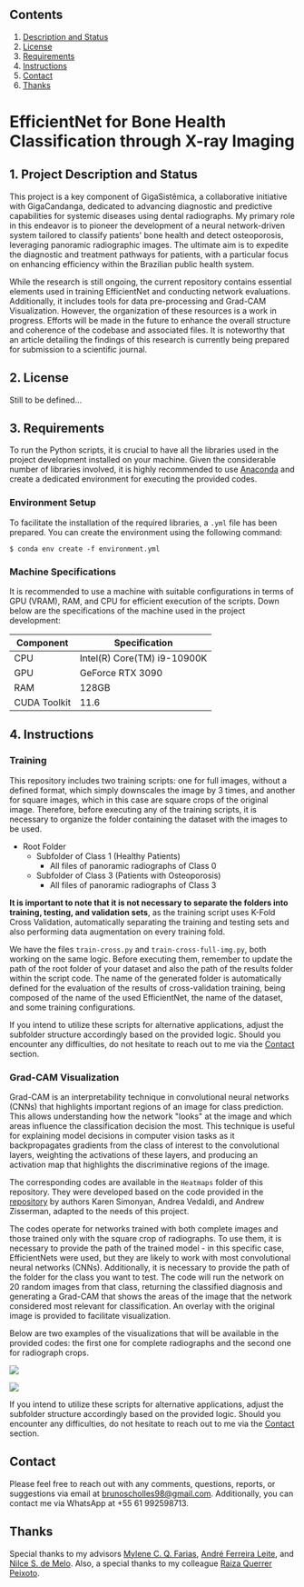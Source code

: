 ## Contents

1. [Description and Status](#desc)
2. [License](#lic)
3. [Requirements](#req)
4. [Instructions](#inst)
6. [Contact](#contact)
7. [Thanks](#thanks)

# EfficientNet for Bone Health Classification through X-ray Imaging

<a name="desc"></a>
## 1. Project Description and Status

This project is a key component of GigaSistêmica, a collaborative initiative with GigaCandanga, dedicated to advancing diagnostic and predictive capabilities for systemic diseases using dental radiographs. My primary role in this endeavor is to pioneer the development of a neural network-driven system tailored to classify patients' bone health and detect osteoporosis, leveraging panoramic radiographic images. The ultimate aim is to expedite the diagnostic and treatment pathways for patients, with a particular focus on enhancing efficiency within the Brazilian public health system.

While the research is still ongoing, the current repository contains essential elements used in training EfficientNet and conducting network evaluations. Additionally, it includes tools for data pre-processing and Grad-CAM Visualization. However, the organization of these resources is a work in progress. Efforts will be made in the future to enhance the overall structure and coherence of the codebase and associated files. It is noteworthy that an article detailing the findings of this research is currently being prepared for submission to a scientific journal.

<a name="lic"></a>
## 2. License

Still to be defined...

<a name="req"></a>
## 3. Requirements

To run the Python scripts, it is crucial to have all the libraries used in the project development installed on your machine. Given the considerable number of libraries involved, it is highly recommended to use [Anaconda](https://www.anaconda.com/download) and create a dedicated environment for executing the provided codes.

### Environment Setup

To facilitate the installation of the required libraries, a `.yml` file has been prepared. You can create the environment using the following command:

`$ conda env create -f environment.yml`

### Machine Specifications

It is recommended to use a machine with suitable configurations in terms of GPU (VRAM), RAM, and CPU for efficient execution of the scripts. Down below are the specifications of the machine used in the project development:

| Component   | Specification            |
|-------------|--------------------------|
| CPU         | Intel(R) Core(TM) i9-10900K |
| GPU         | GeForce RTX 3090         |
| RAM         | 128GB                    |
| CUDA Toolkit| 11.6                     |

<a name="inst"></a>
## 4. Instructions

### Training

This repository includes two training scripts: one for full images, without a defined format, which simply downscales the image by 3 times, and another for square images, which in this case are square crops of the original image. Therefore, before executing any of the training scripts, it is necessary to organize the folder containing the dataset with the images to be used.

- Root Folder
  - Subfolder of Class 1 (Healthy Patients)
    - All files of panoramic radiographs of Class 0
  - Subfolder of Class 3 (Patients with Osteoporosis)
    - All files of panoramic radiographs of Class 3

**It is important to note that it is not necessary to separate the folders into training, testing, and validation sets**, as the training script uses K-Fold Cross Validation, automatically separating the training and testing sets and also performing data augmentation on every training fold.

We have the files `train-cross.py` and `train-cross-full-img.py`, both working on the same logic. Before executing them, remember to update the path of the root folder of your dataset and also the path of the results folder within the script code. The name of the generated folder is automatically defined for the evaluation of the results of cross-validation training, being composed of the name of the used EfficientNet, the name of the dataset, and some training configurations.

If you intend to utilize these scripts for alternative applications, adjust the subfolder structure accordingly based on the provided logic. Should you encounter any difficulties, do not hesitate to reach out to me via the [Contact](#contact) section.

### Grad-CAM Visualization

Grad-CAM is an interpretability technique in convolutional neural networks (CNNs) that highlights important regions of an image for class prediction. This allows understanding how the network "looks" at the image and which areas influence the classification decision the most. This technique is useful for explaining model decisions in computer vision tasks as it backpropagates gradients from the class of interest to the convolutional layers, weighting the activations of these layers, and producing an activation map that highlights the discriminative regions of the image.

The corresponding codes are available in the `Heatmaps` folder of this repository. They were developed based on the code provided in the [repository](https://github.com/sunnynevarekar/pytorch-saliency-maps/tree/master) by authors Karen Simonyan, Andrea Vedaldi, and Andrew Zisserman, adapted to the needs of this project.

The codes operate for networks trained with both complete images and those trained only with the square crop of radiographs. To use them, it is necessary to provide the path of the trained model - in this specific case, EfficientNets were used, but they are likely to work with most convolutional neural networks (CNNs). Additionally, it is necessary to provide the path of the folder for the class you want to test. The code will run the network on 20 random images from that class, returning the classified diagnosis and generating a Grad-CAM that shows the areas of the image that the network considered most relevant for classification. An overlay with the original image is provided to facilitate visualization.

Below are two examples of the visualizations that will be available in the provided codes: the first one for complete radiographs and the second one for radiograph crops.

![](https://i.postimg.cc/J7yzFGRf/fullimg.png)

![](https://i.postimg.cc/2S527FxR/cropped.png)

If you intend to utilize these scripts for alternative applications, adjust the subfolder structure accordingly based on the provided logic. Should you encounter any difficulties, do not hesitate to reach out to me via the [Contact](#contact) section.

<a name="contact"></a>
## Contact

Please feel free to reach out with any comments, questions, reports, or suggestions via email at brunoscholles98@gmail.com. Additionally, you can contact me via WhatsApp at +55 61 992598713.

<a name="thanks"></a>
## Thanks

Special thanks to my advisors [Mylene C. Q. Farias](http://www.ene.unb.br/mylene/), [André Ferreira Leite](http://lattes.cnpq.br/7275660736054053), and [Nilce S. de Melo](http://lattes.cnpq.br/4611919012909264). Also, a special thanks to my colleague [Raiza Querrer Peixoto](https://www.escavador.com/sobre/5950023/raiza-querrer-soares).
